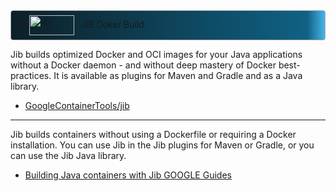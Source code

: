 <div class="accordion">
<details open id="Jib">
<summary style="
    padding: 0.5em 1em;
    margin: 0;
    border: 1px solid #aaa; 
    border-radius: 4px;   
    background-color: hsl(200, 80%, 60%);
    background-image: linear-gradient(-90deg, hsl(200, 80%, 60%), hsl(198,79%,29%) 2em, hsl(197,54%,10%) ); "> 
        <img src="https://github.com/GoogleContainerTools/jib/raw/master/logo/jib-build-docker-java-container-image.png" alt="jib" width="72" height="32" style="vertical-align: middle; margin-right: 0.5em;">
        JIB Doker Build
</summary>
<p> Jib builds optimized Docker and OCI images for your Java applications without a Docker daemon - and without deep 
mastery of Docker best-practices. It is available as plugins for Maven and Gradle and as a Java library.</p>

- [GoogleContainerTools/jib](https://github.com/GoogleContainerTools/jib/blob/master/docs/faq.md)

---

<p>Jib builds containers without using a Dockerfile or requiring a Docker installation. You can use Jib in the Jib plugins
for Maven or Gradle, or you can use the Jib Java library.</p>

- [Building Java containers with Jib GOOGLE Guides ](https://cloud.google.com/java/getting-started/jib)

</details>
</div>